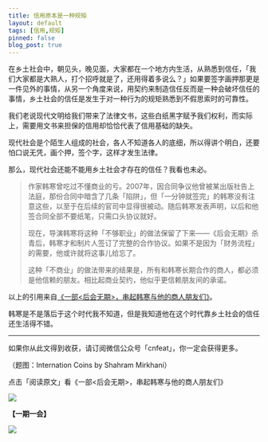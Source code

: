 ```yaml
---
title: 信用原本是一种规矩
layout: default
tags: [信用,规矩]
pinned: false
blog_post: true
---
```


在乡土社会中，朝见头，晚见面，大家都在一个地方内生活，从熟悉到信任，「我们大家都是大熟人，打个招呼就是了，还用得着多说么？」如果要签字画押那更是一件见外的事情，从另一个角度来说，用契约来制造信任反而是一种会破坏信任的事情，乡土社会的信任是发生于对一种行为的规矩熟悉到不假思索时的可靠性。

我们老说现代文明给我们带来了法律文书，这些白纸黑字赋予我们权利，而实际上，需要用文书来担保的信用却恰恰代表了信用基础的缺失。

现代社会是个陌生人组成的社会，各人不知道各人的底细，所以得讲个明白，还要怕口说无凭，画个押，签个字，这样才发生法律。

那么，现代社会还能不能用乡土社会才存在的信任？我看也未必。

>作家韩寒曾吃过不懂商业的亏。2007年，因合同争议他曾被某出版社告上法庭，那份合同中暗含了几条「陷阱」，但「一分钟就签完」的韩寒没有注意这些，以至于在后续的官司中显得很被动。随后韩寒发表声明，以后和他签合同全部不要纸笔，只需口头协议就好。
>
>现在，导演韩寒将这种「不够职业」的做法保留了下来——《后会无期》杀青后，韩寒才和制片人签订了完整的合作协议。如果不是因为「财务流程」的需要，他或许就将这事儿给忘了。
>
>这种「不商业」的做法带来的结果是，所有和韩寒长期合作的商人，都必须是他信赖的朋友。相比起商业契约，他似乎更信赖朋友间的承诺。

以上的引用来自[《一部<后会无期>，串起韩寒与他的商人朋友们》](http://www.huxiu.com/article/38849/1.html)。

韩寒是不是落后于这个时代我不知道，但是我知道他在这个时代靠乡土社会的信任还生活得不错。

----

如果你从此文得到收获，请订阅微信公众号「cnfeat」，你一定会获得更多。

（题图：Internation Coins by Shahram Mirkhani）

点击「阅读原文」看《一部<后会无期>，串起韩寒与他的商人朋友们》

![](http://cnfeat.qiniudn.com/signitrue-2014-09-28.jpg)

**【一期一会】**

![](http://cnfeat.qiniudn.com/59aac87e2b4bb78.jpg)
